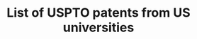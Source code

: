 ---
title: List of USPTO patents from US universities
url: https://sites.google.com/site/abergeaudeco/data?authuser=0
description: from the paper "Innovation and Top Income Inequality" (Aghion, Akcigit, Bergeaud, Blundell, Hémous). This dataset lists all USPTO patent from 1969 to 2016 whose assignee is a univeristy and give the name and state of this university (originally taken from USPTO and improved).
---